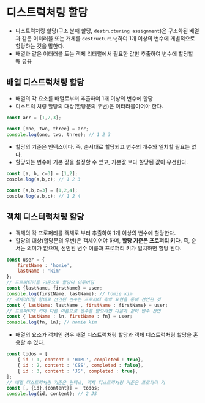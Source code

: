 ﻿# 디스트럭처링 할당
- 디스트럭처링 할당(구조 분해 할당, `destructuring assignment`)은 구조화된 배열과 같은 이터러블 또는 개체를 `destructuring`하여 1개 이상의 변수에 개별적으로 할당하는 것을 말한다.
- 배열과 같은 이터러블 도는 객체 리터럴에서 필요한 값만 추출하여 변수에 할당할 때 유용

## 배열 디스트럭처링 할당
- 배열의 각 요소를 배열로부터 추출하여 1개 이상의 변수에 할당
- 디스트럭 처링 할당의 대상(할당문의 우변)은 이터러블이어야 한다.

```js
const arr = [1,2,3];

const [one, two, three] = arr;
console.log(one, two, three); // 1 2 3
```

- 할당의 기준은 인덱스이다. 즉, 순서대로 할당되고 변수의 개수와 일치할 필요는 없다.
- 할당되는 변수에 기본 값을 설정할 수 있고,  기본값 보다 할당된 값이 우선한다.

```js
const [a, b, c=3] = [1,2];
cosole.log(a,b,c); // 1 2 3

const [a,b,c=3] = [1,2,4];
cosole.log(a,b,c); // 1 2 4
```

## 객체 디스터럭처링 할당
- 객체의 각 프로퍼티를 객체로 부터 추출하여 1개 이상의 변수에 할당한다.
- 할당의 대상(할당문의 우변)은 객체이어야 하며, **할당 기준은 프로퍼티 키다.** 즉, 순서는 의미가 없으며, 선언된 변수 이름과 프로퍼티 키가 일치하면 할당 된다.

```js
const user = {
	firstName : 'homie',
	lastName : 'kim'
};
// 프로퍼티키를 기준으로 할당이 이루어짐
const {lastName, firstName} = user;
console.log(firstName, lastName); // homie kim
// 객체리터럴 형태로 선언된 변수는 프로퍼티 축약 표현을 통해 선언된 것
const { lastName: lastName , firstName : firstName} = user;
// 프로퍼티의 키와 다른 이름으로 변수를 받으려면 다음과 같이 변수 선언
const { lastName : ln, firstName : fn} = user;
console.log(fn, ln); // homie kim
```

- 배열의 요소가 객체인 경우 배열 디스트럭처링 할당과 객체 디스트럭처링 할당을 혼용할 수 있다.

```js
const todos = [
	{ id : 1, content : 'HTML', completed : true},
	{ id : 2, content : 'CSS', completed : false},
	{ id : 3, content : 'JS', completed : true},
];
// 배열 디스트럭처링 기준은 인덱스, 객체 디스트럭처링 기준은 프로퍼티 키
const [, {id},{content}] =  todos;
console.log(id, content); // 2 JS
```
